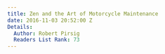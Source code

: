 ```yaml
---
title: Zen and the Art of Motorcycle Maintenance
date: 2016-11-03 20:52:00 Z
Details:
  Author: Robert Pirsig
  Readers List Rank: 73
---
```


